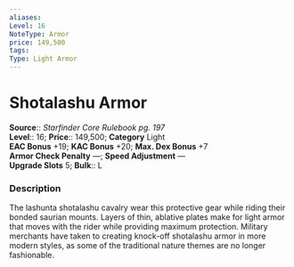 ```yaml
---
aliases: 
Level: 16
NoteType: Armor
price: 149,500
tags: 
Type: Light Armor
---
```


# Shotalashu Armor

**Source**:: _Starfinder Core Rulebook pg. 197_  
**Level**:: 16;
**Price**:: 149,500; **Category** Light  
**EAC Bonus** +19; **KAC Bonus** +20; **Max. Dex Bonus** +7  
**Armor Check Penalty** —; **Speed Adjustment** —  
**Upgrade Slots** 5; **Bulk**:: L

### Description

The lashunta shotalashu cavalry wear this protective gear while riding their bonded saurian mounts. Layers of thin, ablative plates make for light armor that moves with the rider while providing maximum protection. Military merchants have taken to creating knock-off shotalashu armor in more modern styles, as some of the traditional nature themes are no longer fashionable.
